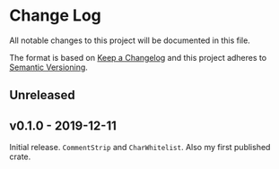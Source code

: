 # Change Log
All notable changes to this project will be documented in this file.

The format is based on [Keep a Changelog](http://keepachangelog.com/)
and this project adheres to [Semantic Versioning](http://semver.org/).

## Unreleased

## v0.1.0 - 2019-12-11

Initial release. `CommentStrip` and `CharWhitelist`. Also my first published crate.
